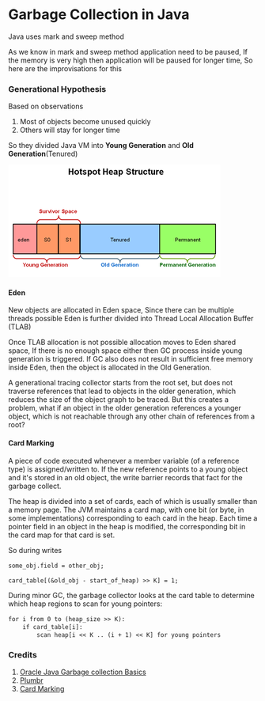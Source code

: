 # Garbage Collection in Java

Java uses mark and sweep method

As we know in mark and sweep method application need to be paused, If the memory is very high then application will be paused for longer time, So here are the improvisations for this

### Generational Hypothesis

Based on observations
1. Most of objects become unused quickly
2. Others will stay for longer time

So they divided Java VM into **Young Generation** and **Old Generation**(Tenured)

![](/assets/Java-Heap-Structure.png)

#### Eden

New objects are allocated in Eden space, Since there can be multiple threads possible Eden is further divided into Thread Local Allocation Buffer (TLAB)

Once TLAB allocation is not possible allocation moves to Eden shared space, If there is no enough space either then GC process inside young generation is triggered. If GC also does not result in sufficient free memory inside Eden, then the object is allocated in the Old Generation.

A generational tracing collector starts from the root set, but does not traverse references that lead to objects in the older generation, which reduces the size of the object graph to be traced. But this creates a problem, what if an object in the older generation references a younger object, which is not reachable through any other chain of references from a root?

#### Card Marking

A piece of code executed whenever a member variable (of a reference type) is assigned/written to. If the new reference points to a young object and it's stored in an old object, the write barrier records that fact for the garbage collect.

The heap is divided into a set of cards, each of which is usually smaller than a memory page. The JVM maintains a card map, with one bit (or byte, in some implementations) corresponding to each card in the heap. Each time a pointer field in an object in the heap is modified, the corresponding bit in the card map for that card is set.

So during writes
```
some_obj.field = other_obj;
```
```
card_table[(&old_obj - start_of_heap) >> K] = 1;
```

During minor GC, the garbage collector looks at the card table to determine which heap regions to scan for young pointers:
```
for i from 0 to (heap_size >> K):
    if card_table[i]:
        scan heap[i << K .. (i + 1) << K] for young pointers
```

### Credits

1. [Oracle Java Garbage collection Basics](http://www.oracle.com/webfolder/technetwork/tutorials/obe/java/gc01/index.html)
2. [Plumbr](https://plumbr.eu/handbook/what-is-garbage-collection)
3. [Card Marking](http://stackoverflow.com/a/19155441/1465334)